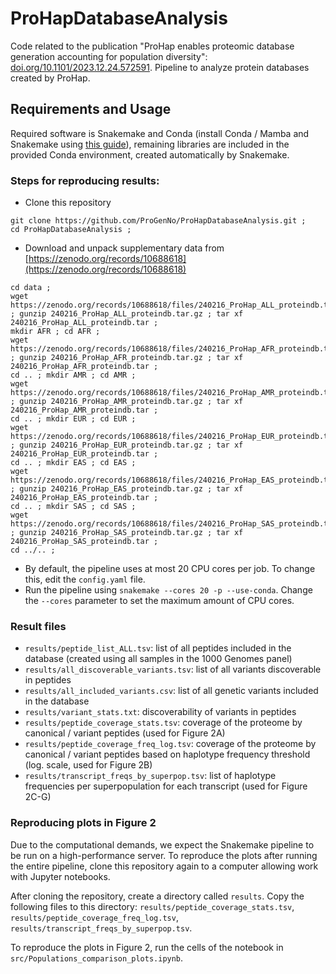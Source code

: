 # ProHapDatabaseAnalysis
Code related to the publication "ProHap enables proteomic database generation accounting for population diversity": [doi.org/10.1101/2023.12.24.572591](https://doi.org/10.1101/2023.12.24.572591). Pipeline to analyze protein databases created by ProHap.

## Requirements and Usage
Required software is Snakemake and Conda \(install Conda / Mamba and Snakemake using [this guide](https://snakemake.readthedocs.io/en/stable/getting_started/installation.html#installation-via-conda-mamba)\), remaining libraries are included in the provided Conda environment, created automatically by Snakemake.

### Steps for reproducing results:
- Clone this repository
```
git clone https://github.com/ProGenNo/ProHapDatabaseAnalysis.git ;
cd ProHapDatabaseAnalysis ;
```
- Download and unpack supplementary data from [https://zenodo.org/records/10688618](https://zenodo.org/records/10688618)
```
cd data ;
wget https://zenodo.org/records/10688618/files/240216_ProHap_ALL_proteindb.tar.gz ; gunzip 240216_ProHap_ALL_proteindb.tar.gz ; tar xf 240216_ProHap_ALL_proteindb.tar ;
mkdir AFR ; cd AFR ;
wget https://zenodo.org/records/10688618/files/240216_ProHap_AFR_proteindb.tar.gz ; gunzip 240216_ProHap_AFR_proteindb.tar.gz ; tar xf 240216_ProHap_AFR_proteindb.tar ;
cd .. ; mkdir AMR ; cd AMR ;
wget https://zenodo.org/records/10688618/files/240216_ProHap_AMR_proteindb.tar.gz ; gunzip 240216_ProHap_AMR_proteindb.tar.gz ; tar xf 240216_ProHap_AMR_proteindb.tar ;
cd .. ; mkdir EUR ; cd EUR ;
wget https://zenodo.org/records/10688618/files/240216_ProHap_EUR_proteindb.tar.gz ; gunzip 240216_ProHap_EUR_proteindb.tar.gz ; tar xf 240216_ProHap_EUR_proteindb.tar ;
cd .. ; mkdir EAS ; cd EAS ;
wget https://zenodo.org/records/10688618/files/240216_ProHap_EAS_proteindb.tar.gz ; gunzip 240216_ProHap_EAS_proteindb.tar.gz ; tar xf 240216_ProHap_EAS_proteindb.tar ;
cd .. ; mkdir SAS ; cd SAS ;
wget https://zenodo.org/records/10688618/files/240216_ProHap_SAS_proteindb.tar.gz ; gunzip 240216_ProHap_SAS_proteindb.tar.gz ; tar xf 240216_ProHap_SAS_proteindb.tar ;
cd ../.. ;
```
- By default, the pipeline uses at most 20 CPU cores per job. To change this, edit the `config.yaml` file.
- Run the pipeline using `snakemake --cores 20 -p --use-conda`. Change the `--cores` parameter to set the maximum amount of CPU cores.

### Result files
- `results/peptide_list_ALL.tsv`: list of all peptides included in the database (created using all samples in the 1000 Genomes panel)
- `results/all_discoverable_variants.tsv`: list of all variants discoverable in peptides
- `results/all_included_variants.csv`: list of all genetic variants included in the database
- `results/variant_stats.txt`: discoverability of variants in peptides
- `results/peptide_coverage_stats.tsv`: coverage of the proteome by canonical / variant peptides (used for Figure 2A)
- `results/peptide_coverage_freq_log.tsv`: coverage of the proteome by canonical / variant peptides based on haplotype frequency threshold (log. scale, used for Figure 2B)
- `results/transcript_freqs_by_superpop.tsv`: list of haplotype frequencies per superpopulation for each transcript (used for Figure 2C-G)

### Reproducing plots in Figure 2
Due to the computational demands, we expect the Snakemake pipeline to be run on a high-performance server. To reproduce the plots after running the entire pipeline, clone this repository again to a computer allowing work with Jupyter notebooks.

After cloning the repository, create a directory called `results`. Copy the following files to this directory: `results/peptide_coverage_stats.tsv`, `results/peptide_coverage_freq_log.tsv`, `results/transcript_freqs_by_superpop.tsv`.

To reproduce the plots in Figure 2, run the cells of the notebook in `src/Populations_comparison_plots.ipynb`.
